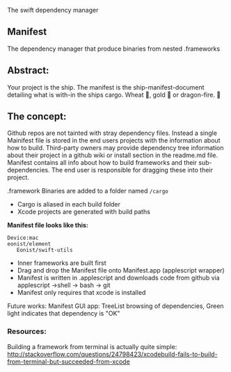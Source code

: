 The swift dependency manager<!--more--> 

## Manifest
The dependency manager that produce binaries from nested .frameworks

## Abstract:
Your project is the ship. The manifest is the ship-manifest-document detailing what is with-in the ships cargo. Wheat 🌾, gold 👑 or dragon-fire. 🐉

## The concept: 
Github repos are not tainted with stray dependency files. Instead a single Mainifest file is stored in the end users projects with the information about how to build. Third-party owners may provide dependency tree information about their project in a github wiki or install section in the readme.md file. Manifest contains all info about how to build frameworks and their sub-dependencies. The end user is responsible for dragging these into their project. 

.framework Binaries are added to a folder named ``/cargo``

- Cargo is aliased in each build folder  
- Xcode projects are generated with build paths  

**Manifest file looks like this:**    

```
Device:mac
eonist/element
   Eonist/swift-utils
```

- Inner frameworks are built first
- Drag and drop the Manifest file onto Manifest.app (applescript wrapper)
- Manifest is written in .applescript and downloads code from github via applescript ->shell -> bash -> git
- Manifest only requires that xcode is installed

Future works: Manifest GUI app: TreeList browsing of dependencies, Green light indicates that dependency is "OK"

### Resources:

Building a framework from terminal is actually quite simple: http://stackoverflow.com/questions/24798423/xcodebuild-fails-to-build-from-terminal-but-succeeded-from-xcode